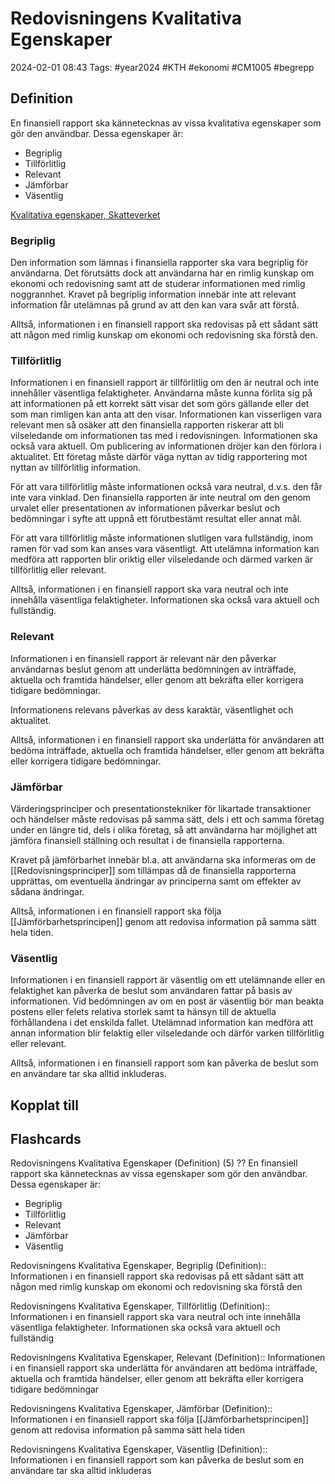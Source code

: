 # Redovisningens Kvalitativa Egenskaper

2024-02-01 08:43
Tags: #year2024 #KTH #ekonomi #CM1005 #begrepp

## Definition

En finansiell rapport ska kännetecknas av vissa kvalitativa egenskaper som gör den användbar. Dessa egenskaper är:

- Begriplig
- Tillförlitlig
- Relevant
- Jämförbar
- Väsentlig

[Kvalitativa egenskaper, Skatteverket](https://www4.skatteverket.se/rattsligvagledning/edition/2023.16/3242.html)

### Begriplig

Den information som lämnas i finansiella rapporter ska vara begriplig för användarna. Det förutsätts dock att användarna har en rimlig kunskap om ekonomi och redovisning samt att de studerar informationen med rimlig noggrannhet. Kravet på begriplig information innebär inte att relevant information får utelämnas på grund av att den kan vara svår att förstå.

Alltså, informationen i en finansiell rapport ska redovisas på ett sådant sätt att någon med rimlig kunskap om ekonomi och redovisning ska förstå den.

### Tillförlitlig

Informationen i en finansiell rapport är tillförlitlig om den är neutral och inte innehåller väsentliga felaktigheter. Användarna måste kunna förlita sig på att informationen på ett korrekt sätt visar det som görs gällande eller det som man rimligen kan anta att den visar. Informationen kan visserligen vara relevant men så osäker att den finansiella rapporten riskerar att bli vilseledande om informationen tas med i redovisningen. Informationen ska också vara aktuell. Om publicering av informationen dröjer kan den förlora i aktualitet. Ett företag måste därför väga nyttan av tidig rapportering mot nyttan av tillförlitlig information.

För att vara tillförlitlig måste informationen också vara neutral, d.v.s. den får inte vara vinklad. Den finansiella rapporten är inte neutral om den genom urvalet eller presentationen av informationen påverkar beslut och bedömningar i syfte att uppnå ett förutbestämt resultat eller annat mål.

För att vara tillförlitlig måste informationen slutligen vara fullständig, inom ramen för vad som kan anses vara väsentligt. Att utelämna information kan medföra att rapporten blir oriktig eller vilseledande och därmed varken är tillförlitlig eller relevant.

Alltså, informationen i en finansiell rapport ska vara neutral och inte innehålla väsentliga felaktigheter. Informationen ska också vara aktuell och fullständig.

### Relevant

Informationen i en finansiell rapport är relevant när den påverkar användarnas beslut genom att underlätta bedömningen av inträffade, aktuella och framtida händelser, eller genom att bekräfta eller korrigera tidigare bedömningar.

Informationens relevans påverkas av dess karaktär, väsent­lighet och aktualitet.

Alltså, informationen i en finansiell rapport ska underlätta för användaren att bedöma inträffade, aktuella och framtida händelser, eller genom att bekräfta eller korrigera tidigare bedömningar.

### Jämförbar

Värderingsprinciper och presentationstekniker för likartade transaktioner och händelser måste redo­visas på samma sätt, dels i ett och samma företag under en längre tid, dels i olika företag, så att användarna har möjlighet att jämföra finansiell ställning och resultat i de finansiella rapporterna.

Kravet på jämförbarhet innebär bl.a. att användarna ska informeras om de [[Redovisningsprinciper]] som tillämpas då de finansiella rapporterna upprättas, om eventuella ändringar av principerna samt om effekter av sådana ändringar.

Alltså, informationen i en finansiell rapport ska följa [[Jämförbarhetsprincipen]] genom att redovisa information på samma sätt hela tiden.

### Väsentlig

Informa­tionen i en finansiell rapport är väsentlig om ett utelämnande eller en felaktighet kan påverka de beslut som användaren fattar på basis av informationen. Vid bedömningen av om en post är väsentlig bör man beakta postens eller felets relativa storlek samt ta hänsyn till de aktuella förhållandena i det enskilda fallet. Utelämnad information kan medföra att annan information blir felaktig eller vilseledande och därför varken tillförlitlig eller relevant.

Alltså, informationen i en finansiell rapport som kan påverka de beslut som en användare tar ska alltid inkluderas.

## Kopplat till

## Flashcards

Redovisningens Kvalitativa Egenskaper (Definition) (5)
??
En finansiell rapport ska kännetecknas av vissa egenskaper som gör den användbar. Dessa egenskaper är:
- Begriplig
- Tillförlitlig
- Relevant
- Jämförbar
- Väsentlig
<!--SR:!2000-01-01,1,250!2024-02-18,13,270-->

Redovisningens Kvalitativa Egenskaper, Begriplig (Definition):: Informationen i en finansiell rapport ska redovisas på ett sådant sätt att någon med rimlig kunskap om ekonomi och redovisning ska förstå den
<!--SR:!2024-02-08,3,250!2024-02-07,2,248-->

Redovisningens Kvalitativa Egenskaper, Tillförlitlig (Definition):: Informationen i en finansiell rapport ska vara neutral och inte innehålla väsentliga felaktigheter. Informationen ska också vara aktuell och fullständig
<!--SR:!2024-02-07,2,228!2024-02-04,1,228-->

Redovisningens Kvalitativa Egenskaper, Relevant (Definition):: Informationen i en finansiell rapport ska underlätta för användaren att bedöma inträffade, aktuella och framtida händelser, eller genom att bekräfta eller korrigera tidigare bedömningar
<!--SR:!2024-02-03,1,230!2000-01-01,1,250-->

Redovisningens Kvalitativa Egenskaper, Jämförbar (Definition):: Informationen i en finansiell rapport ska följa [[Jämförbarhetsprincipen]] genom att redovisa information på samma sätt hela tiden
<!--SR:!2024-02-06,4,270!2024-02-06,1,228-->

Redovisningens Kvalitativa Egenskaper, Väsentlig (Definition):: Informationen i en finansiell rapport som kan påverka de beslut som en användare tar ska alltid inkluderas
<!--SR:!2024-02-07,2,245!2024-02-06,1,228-->
